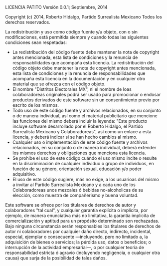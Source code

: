 LICENCIA PATITO
Versión 0.0.1; Septiembre, 2014

Copyright (c) 2014, Roberto Hidalgo, Partido Surrealista Mexicano
Todos los derechos reservados.

La redistribución y uso como código fuente y/u objeto, con o sin modificaciones, está permitida siempre y cuando todas las siguientes condiciones sean respetadas:

* La redistribución del código fuente debe mantener la nota de copyright antes mencionada, esta lista de condiciones y la renuncia de responsabilidades que acompaña esta licencia.
La redistribución del código objeto debe mantener la nota de copyright antes mencionada, esta lista de condiciones y la renuncia de responsabilidades que acompaña esta licencia en la documentación y en cualquier otro material que se ofrezca con el código objeto.
* El nombre "Distritos Electorales MX", ni el nombre de loas colaboradoreas originales podrá ser usado para promocionar o endosar productos derivados de este software sin un consentimiento previo por escrito de los mismos.
* Todo uso de este código fuente y archivos relacionados, en su conjunto o de manera individual, así como el material publicitario que mencione las funciones del mismo deberá incluir la leyenda: "Este producto incluye software desarrollado por el Roberto Hidalgo, el Partido Surrealista Mexicano y Colaboradoreas", así como un enlace a esta licencia, y deberá indicar si se han hecho cambios al mismo.
* Cualquier uso o implementación de este código fuente y archivos relacionados, en su conjunto o de manera individual, deberá extender los mismos derechos y obligaciones que menciona esta licencia.
* Se prohibe el uso de este código cuándo el uso mismo incite o resulte en la discriminación de cualquier individuo o grupo de individuos, en función de su género, orientación sexual, educación y/o poder adquisitivo.
* El uso de este código sugiere, más no exige, a los usuarioas del mismo a invitar al Partido Surrealista Mexicano y a cada uno de los Colaboradoreas unos mezcales ó bebidas no-alcoholicas de su elección, como muestra de compañerismo y buena voluntad.

Este software se ofrece por los titulares de derechos de autor y colaboradores "tal cual", y cualquier garantía explícita o implícita, por ejemplo, de manera enunciativa más no limitativa, la garantía implícita de comercialización y aptitud para un propósito determinado son rechazadas. Bajo ninguna circunstancia serán responsables los titulares de derechos de autor ni colaboradores por cualquier daño directo, indirecto, incidental, especial, ejemplar o consecuente —incluyendo, pero no limitado a, la adquisición de bienes o servicios; la pérdida uso, datos o beneficios; o interrupción de la actividad empresarial—, o por cualquier teoría de responsabilidad estricta ó agravio (incluyendo negligencia, o cualquier otra causa) que surja de la posibilidad de tales daños.